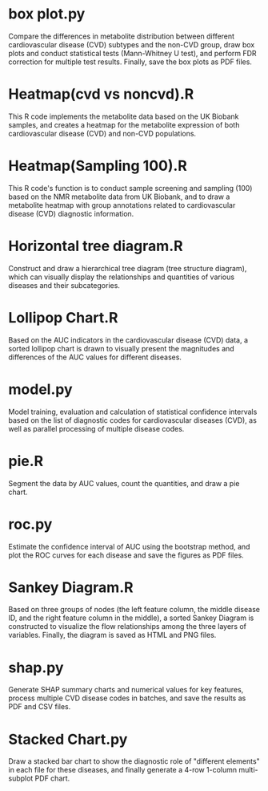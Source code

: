 # box plot.py  
Compare the differences in metabolite distribution between different cardiovascular disease (CVD) subtypes and the non-CVD group, draw box plots and conduct statistical tests (Mann-Whitney U test), and perform FDR correction for multiple test results. Finally, save the box plots as PDF files.

# Heatmap(cvd vs noncvd).R 
This R code implements the metabolite data based on the UK Biobank samples, and creates a heatmap for the metabolite expression of both cardiovascular disease (CVD) and non-CVD populations.

# Heatmap(Sampling 100).R 
This R code's function is to conduct sample screening and sampling (100) based on the NMR metabolite data from UK Biobank, and to draw a metabolite heatmap with group annotations related to cardiovascular disease (CVD) diagnostic information.

# Horizontal tree diagram.R 
Construct and draw a hierarchical tree diagram (tree structure diagram), which can visually display the relationships and quantities of various diseases and their subcategories.

# Lollipop Chart.R 
Based on the AUC indicators in the cardiovascular disease (CVD) data, a sorted lollipop chart is drawn to visually present the magnitudes and differences of the AUC values for different diseases.

# model.py 
Model training, evaluation and calculation of statistical confidence intervals based on the list of diagnostic codes for cardiovascular diseases (CVD), as well as parallel processing of multiple disease codes.

# pie.R 
Segment the data by AUC values, count the quantities, and draw a pie chart.

# roc.py 
Estimate the confidence interval of AUC using the bootstrap method, and plot the ROC curves for each disease and save the figures as PDF files.

# Sankey Diagram.R 
Based on three groups of nodes (the left feature column, the middle disease ID, and the right feature column in the middle), a sorted Sankey Diagram is constructed to visualize the flow relationships among the three layers of variables. Finally, the diagram is saved as HTML and PNG files.

# shap.py 
Generate SHAP summary charts and numerical values for key features, process multiple CVD disease codes in batches, and save the results as PDF and CSV files.

# Stacked Chart.py 
Draw a stacked bar chart to show the diagnostic role of "different elements" in each file for these diseases, and finally generate a 4-row 1-column multi-subplot PDF chart.
